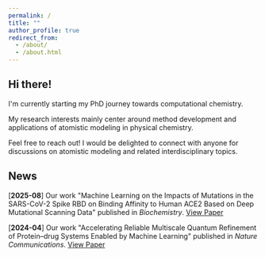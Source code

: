 ```yaml
---
permalink: /
title: ""
author_profile: true
redirect_from: 
  - /about/
  - /about.html
---
```



Hi there!
------


I'm currently starting my PhD journey towards computational chemistry.   

My research interests mainly center around method development and applications of atomistic modeling in physical chemistry.  

Feel free to reach out! I would be delighted to connect with anyone for discussions on atomistic modeling and related interdisciplinary topics.


News
---

[**2025-08**]  Our work "Machine Learning on the Impacts of Mutations in the SARS-CoV-2 Spike RBD on Binding Affinity to Human ACE2 Based on Deep Mutational Scanning Data" published in *Biochemistry*.  [View Paper](/publications/2025-ML_SARS-CoV-2-RBD-hACE2_DMS-2)

[**2024-04**]  Our work "Accelerating Reliable Multiscale Quantum Refinement of Protein–drug Systems Enabled by Machine Learning" published in *Nature Communications*.   [View Paper](/publications/2024-Accelerating_reliable_multiscale_quantum_refinement-1)


